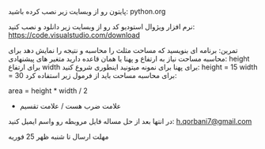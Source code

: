 پایتون رو از وبسایت زیر نصب کرده باشید:
python.org

نرم افزار ویژوال استودیو کد رو از وبسایت زیر دانلود و نصب کنید:
https://code.visualstudio.com/download

تمرین:
برنامه ای بنویسید که مساحت مثلث را محاسبه و نتیجه را نمایش دهد
برای محاسبه مساحت نیاز به ارتفاع  و پهنا یا همان قاعده دارید
متغیر های پیشنهادی:
height برای ارتفاع
width برای پهنا
برای نمونه میتونید اینطوری شروع کنید:
height = 15
width = 30
برای محاسبه مساحت باید از فرمول زیر استفاده کرد:

area = height * width / 2
* علامت ضرب هست
/ علامت تقسیم

در انتها بعد از حل مساله فایل مروبطه رو واسم ایمیل کنید:
h.qorbani7@gmail.com

مهلت ارسال تا شنبه ظهر 25 فوریه